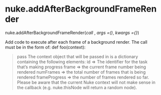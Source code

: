 # nuke.addAfterBackgroundFrameRender
nuke.addAfterBackgroundFrameRender(_call_ , _args =()_, _kwargs ={}_)

Add code to execute after each frame of a background render. The call must be in the form of: def foo(context):
> pass
The context object that will be passed in is a dictionary containing the following elements: id => The identifier for the task that’s making progress frame => the current frame number being rendered numFrames => the total number of frames that is being rendered frameProgress => the number of frames rendered so far.
Please be aware that the current Nuke context will not make sense in the callback (e.g. nuke.thisNode will return a random node).